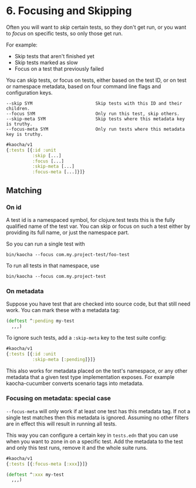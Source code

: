 # 6. Focusing and Skipping

Often you will want to *skip* certain tests, so they don't get run, or you want
to *focus* on specific tests, so only those get run.

For example:

- Skip tests that aren't finished yet
- Skip tests marked as slow
- Focus on a test that previously failed

You can skip tests, or focus on tests, either based on the test ID, or on test
or namespace metadata, based on four command line flags and configuration keys.

``` shell
--skip SYM                        Skip tests with this ID and their children.
--focus SYM                       Only run this test, skip others.
--skip-meta SYM                   Skip tests where this metadata key is truthy.
--focus-meta SYM                  Only run tests where this metadata key is truthy.
```

``` clojure
#kaocha/v1
{:tests [{:id :unit
          :skip [...]
          :focus [...]
          :skip-meta [...]
          :focus-meta [...]}]}
```

## Matching

### On id

A test id is a namespaced symbol, for clojure.test tests this is the
fully qualified name of the test var. You can skip or focus on such a test
either by providing its full name, or just the namespace part.

So you can run a single test with

``` shell
bin/kaocha --focus com.my.project-test/foo-test
```

To run all tests in that namespace, use

``` shell
bin/kaocha --focus com.my.project-test
```

### On metadata

Suppose you have test that are checked into source code, but that still need
work. You can mark these with a metadata tag:

``` clojure
(deftest ^:pending my-test
  ,,,)
```

To ignore such tests, add a `:skip-meta` key to the test suite config:

``` clojure
#kaocha/v1
{:tests [{:id :unit
          :skip-meta [:pending]}]}
```

This also works for metadata placed on the test's namespace, or any other
metadata that a given test type implementation exposes. For example
kaocha-cucumber converts scenario tags into metadata.

### Focusing on metadata: special case

`--focus-meta` will only work if at least one test has this metadata tag. If not
a single test matches then this metadata is ignored. Assuming no other filters
are in effect this will result in running all tests.

This way you can configure a certain key in `tests.edn` that you can use when
you want to zone in on a specific test. Add the metadata to the test and only
this test runs, remove it and the whole suite runs.

``` clojure
#kaocha/v1
{:tests [{:focus-meta [:xxx]}]}
```

```clojure
(deftest ^:xxx my-test
  ,,,)
```
